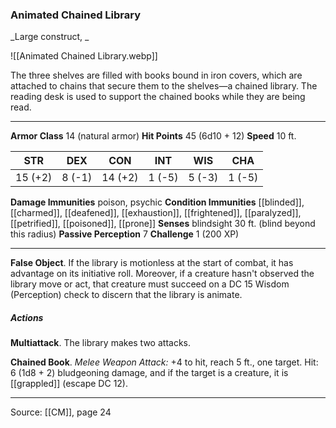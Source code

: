 ### Animated Chained Library
_Large construct, _

![[Animated Chained Library.webp]]

The three shelves are filled with books bound in iron covers, which are attached to chains that secure them to the shelves—a chained library. The reading desk is used to support the chained books while they are being read.




---

**Armor Class** 14 (natural armor)
**Hit Points** 45 (6d10 + 12)
**Speed** 10 ft.

| STR     | DEX     | CON     | INT     | WIS     | CHA     |
|---------|---------|---------|---------|---------|---------|
| 15 (+2) | 8 (-1) | 14 (+2) | 1 (-5) | 5 (-3) | 1 (-5) |

**Damage Immunities** poison, psychic
**Condition Immunities** [[blinded]], [[charmed]], [[deafened]], [[exhaustion]], [[frightened]], [[paralyzed]], [[petrified]], [[poisoned]], [[prone]]
**Senses** blindsight 30 ft. (blind beyond this radius)
**Passive Perception** 7
**Challenge** 1 (200 XP)

---

**False Object**. If the library is motionless at the start of combat, it has advantage on its initiative roll. Moreover, if a creature hasn't observed the library move or act, that creature must succeed on a DC 15 Wisdom (Perception) check to discern that the library is animate.

##### Actions
**Multiattack**. The library makes two attacks.

**Chained Book**. _Melee Weapon Attack:_ +4 to hit, reach 5 ft., one target. Hit: 6 (1d8 + 2) bludgeoning damage, and if the target is a creature, it is [[grappled]] (escape DC 12).


---

Source: [[CM]], page 24